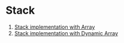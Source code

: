 # Stack



1. [Stack implementation with Array](StackArray)
2. [Stack implementation with Dynamic Array](StackDynamicArray)

